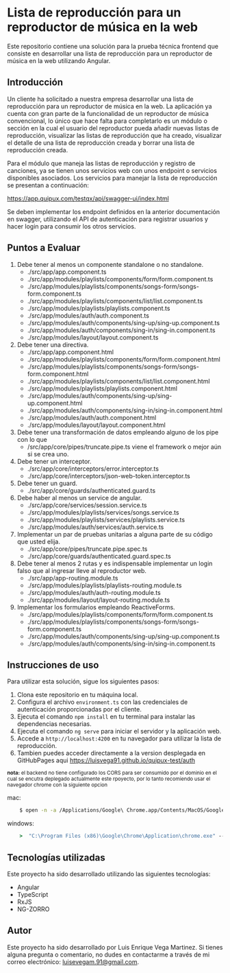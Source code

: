 # Lista de reproducción para un reproductor de música en la web

Este repositorio contiene una solución para la prueba técnica frontend que consiste en desarrollar una lista de reproducción para un reproductor de música en la web utilizando Angular.

## Introducción

Un cliente ha solicitado a nuestra empresa desarrollar una lista de reproducción para un reproductor de música en la web. La aplicación ya cuenta con gran parte de la funcionalidad de un reproductor de música convencional, lo único que hace falta para completarlo es un módulo o sección en la cual el usuario del reproductor pueda añadir nuevas listas de reproducción, visualizar las listas de reproducción que ha creado, visualizar el detalle de una lista de reproducción creada y borrar una lista de reproducción creada.

Para el módulo que maneja las listas de reproducción y registro de canciones, ya se tienen unos servicios web con unos endpoint o servicios disponibles asociados. Los servicios para manejar la lista de reproducción se presentan a continuación:

https://app.quipux.com/testqx/api/swagger-ui/index.html

Se deben implementar los endpoint definidos en la anterior documentación en swagger, utilizando el API de autenticación para registrar usuarios y hacer login para consumir los otros servicios.


## Puntos a Evaluar

1. Debe tener al menos un componente standalone o no standalone.
    - ./src/app/app.component.ts
    - ./src/app/modules/playlists/components/form/form.component.ts
    - ./src/app/modules/playlists/components/songs-form/songs-form.component.ts
    - ./src/app/modules/playlists/components/list/list.component.ts
    - ./src/app/modules/playlists/playlists.component.ts
    - ./src/app/modules/auth/auth.component.ts
    - ./src/app/modules/auth/components/sing-up/sing-up.component.ts
    - ./src/app/modules/auth/components/sing-in/sing-in.component.ts
    - ./src/app/modules/layout/layout.component.ts
2. Debe tener una directiva.
    - ./src/app/app.component.html
    - ./src/app/modules/playlists/components/form/form.component.html
    - ./src/app/modules/playlists/components/songs-form/songs-form.component.html
    - ./src/app/modules/playlists/components/list/list.component.html
    - ./src/app/modules/playlists/playlists.component.html
    - ./src/app/modules/auth/components/sing-up/sing-up.component.html
    - ./src/app/modules/auth/components/sing-in/sing-in.component.html
    - ./src/app/modules/auth/auth.component.html
    - ./src/app/modules/layout/layout.component.html
3. Debe tener una transformación de datos empleando alguno de los pipe con lo que
    - /src/app/core/pipes/truncate.pipe.ts
viene el framework o mejor aún si se crea uno.
4. Debe tener un interceptor.
    - ./src/app/core/interceptors/error.interceptor.ts
    - ./src/app/core/interceptors/json-web-token.interceptor.ts
5. Debe tener un guard.
    - ./src/app/core/guards/authenticated.guard.ts
6. Debe haber al menos un service de angular.
    - ./src/app/core/services/session.service.ts
    - ./src/app/modules/playlists/services/songs.service.ts
    - ./src/app/modules/playlists/services/playlists.service.ts
    - ./src/app/modules/auth/services/auth.service.ts
7. Implementar un par de pruebas unitarias a alguna parte de su código que usted elija.
    - ./src/app/core/pipes/truncate.pipe.spec.ts
    - ./src/app/core/guards/authenticated.guard.spec.ts
8. Debe tener al menos 2 rutas y es indispensable implementar un login falso que al ingresar lleve al reproductor web.
    - ./src/app/app-routing.module.ts
    - ./src/app/modules/playlists/playlists-routing.module.ts
    - ./src/app/modules/auth/auth-routing.module.ts
    - ./src/app/modules/layout/layout-routing.module.ts
9. Implementar los formularios empleando ReactiveForms.
    - ./src/app/modules/playlists/components/form/form.component.ts
    - ./src/app/modules/playlists/components/songs-form/songs-form.component.ts
    - ./src/app/modules/auth/components/sing-up/sing-up.component.ts
    - ./src/app/modules/auth/components/sing-in/sing-in.component.ts


## Instrucciones de uso

Para utilizar esta solución, sigue los siguientes pasos:

1. Clona este repositorio en tu máquina local.
2. Configura el archivo `environment.ts` con las credenciales de autenticación proporcionadas por el cliente.
3. Ejecuta el comando `npm install` en tu terminal para instalar las dependencias necesarias.
4. Ejecuta el comando `ng serve` para iniciar el servidor y la aplicación web.
5. Accede a `http://localhost:4200` en tu navegador para utilizar la lista de reproducción.
6. Tambien puedes acceder directamente a la version desplegada en GitHubPages aqui https://luisvega91.github.io/quipux-test/auth

<sub>__nota:__ el backend no tiene configurado los CORS para ser consumido por el dominio en el cual se encutra deplegado actualmente este rpoyecto, por lo tanto recomiendo usar el navegador chrome con la siguiente opcion 

mac:
```sh
    $ open -n -a /Applications/Google\ Chrome.app/Contents/MacOS/Google\ Chrome --args --user-data-dir="/tmp/chrome_dev_test" --disable-web-security

```

windows:
```cmd 
    >  "C:\Program Files (x86)\Google\Chrome\Application\chrome.exe" --disable-web-security --user-data-dir="c:/carpeta_temporal
```

</sub>

## Tecnologías utilizadas

Este proyecto ha sido desarrollado utilizando las siguientes tecnologías:

- Angular
- TypeScript
- RxJS
- NG-ZORRO

## Autor

Este proyecto ha sido desarrollado por Luis Enrique Vega Martinez. Si tienes alguna pregunta o comentario, no dudes en contactarme a través de mi correo electrónico: luisevegam.91@gmail.com.
